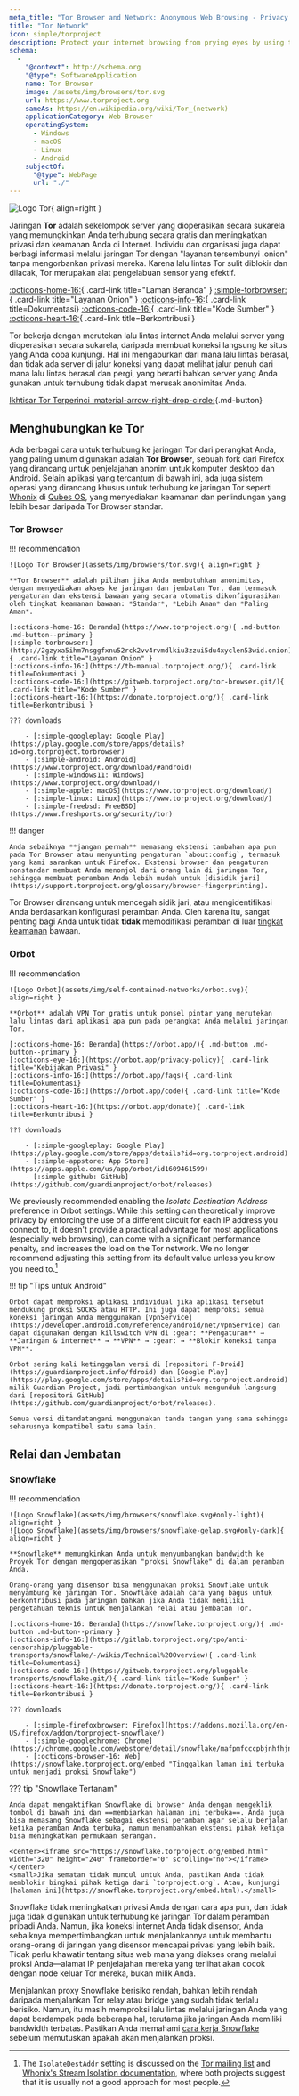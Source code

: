 ```yaml
---
meta_title: "Tor Browser and Network: Anonymous Web Browsing - Privacy Guides"
title: "Tor Network"
icon: simple/torproject
description: Protect your internet browsing from prying eyes by using the Tor network, a secure network which circumvents censorship.
schema:
  - 
    "@context": http://schema.org
    "@type": SoftwareApplication
    name: Tor Browser
    image: /assets/img/browsers/tor.svg
    url: https://www.torproject.org
    sameAs: https://en.wikipedia.org/wiki/Tor_(network)
    applicationCategory: Web Browser
    operatingSystem:
      - Windows
      - macOS
      - Linux
      - Android
    subjectOf:
      "@type": WebPage
      url: "./"
---
```


![Logo Tor](assets/img/self-contained-networks/tor.svg){ align=right }

Jaringan **Tor** adalah sekelompok server yang dioperasikan secara sukarela yang memungkinkan Anda terhubung secara gratis dan meningkatkan privasi dan keamanan Anda di Internet. Individu dan organisasi juga dapat berbagi informasi melalui jaringan Tor dengan "layanan tersembunyi .onion" tanpa mengorbankan privasi mereka. Karena lalu lintas Tor sulit diblokir dan dilacak, Tor merupakan alat pengelabuan sensor yang efektif.

[:octicons-home-16:](https://www.torproject.org){ .card-link title="Laman Beranda" }
[:simple-torbrowser:](http://2gzyxa5ihm7nsggfxnu52rck2vv4rvmdlkiu3zzui5du4xyclen53wid.onion){ .card-link title="Layanan Onion" }
[:octicons-info-16:](https://tb-manual.torproject.org/){ .card-link title=Dokumentasi}
[:octicons-code-16:](https://gitweb.torproject.org/tor.git){ .card-link title="Kode Sumber" }
[:octicons-heart-16:](https://donate.torproject.org/){ .card-link title=Berkontribusi }

Tor bekerja dengan merutekan lalu lintas internet Anda melalui server yang dioperasikan secara sukarela, daripada membuat koneksi langsung ke situs yang Anda coba kunjungi. Hal ini mengaburkan dari mana lalu lintas berasal, dan tidak ada server di jalur koneksi yang dapat melihat jalur penuh dari mana lalu lintas berasal dan pergi, yang berarti bahkan server yang Anda gunakan untuk terhubung tidak dapat merusak anonimitas Anda.

[Ikhtisar Tor Terperinci :material-arrow-right-drop-circle:](advanced/tor-overview.md ""){.md-button}

## Menghubungkan ke Tor

Ada berbagai cara untuk terhubung ke jaringan Tor dari perangkat Anda, yang paling umum digunakan adalah **Tor Browser**, sebuah fork dari Firefox yang dirancang untuk penjelajahan anonim untuk komputer desktop dan Android. Selain aplikasi yang tercantum di bawah ini, ada juga sistem operasi yang dirancang khusus untuk terhubung ke jaringan Tor seperti [Whonix](desktop.md#whonix) di [Qubes OS](desktop.md#qubes-os), yang menyediakan keamanan dan perlindungan yang lebih besar daripada Tor Browser standar.

### Tor Browser

!!! recommendation

    ![Logo Tor Browser](assets/img/browsers/tor.svg){ align=right }
    
    **Tor Browser** adalah pilihan jika Anda membutuhkan anonimitas, dengan menyediakan akses ke jaringan dan jembatan Tor, dan termasuk pengaturan dan ekstensi bawaan yang secara otomatis dikonfigurasikan oleh tingkat keamanan bawaan: *Standar*, *Lebih Aman* dan *Paling Aman*.
    
    [:octicons-home-16: Beranda](https://www.torproject.org){ .md-button .md-button--primary }
    [:simple-torbrowser:](http://2gzyxa5ihm7nsggfxnu52rck2vv4rvmdlkiu3zzui5du4xyclen53wid.onion){ .card-link title="Layanan Onion" }
    [:octicons-info-16:](https://tb-manual.torproject.org/){ .card-link title=Dokumentasi }
    [:octicons-code-16:](https://gitweb.torproject.org/tor-browser.git/){ .card-link title="Kode Sumber" }
    [:octicons-heart-16:](https://donate.torproject.org/){ .card-link title=Berkontribusi }
    
    ??? downloads
    
        - [:simple-googleplay: Google Play](https://play.google.com/store/apps/details?id=org.torproject.torbrowser)
        - [:simple-android: Android](https://www.torproject.org/download/#android)
        - [:simple-windows11: Windows](https://www.torproject.org/download/)
        - [:simple-apple: macOS](https://www.torproject.org/download/)
        - [:simple-linux: Linux](https://www.torproject.org/download/)
        - [:simple-freebsd: FreeBSD](https://www.freshports.org/security/tor)

!!! danger

    Anda sebaiknya **jangan pernah** memasang ekstensi tambahan apa pun pada Tor Browser atau menyunting pengaturan `about:config`, termasuk yang kami sarankan untuk Firefox. Ekstensi browser dan pengaturan nonstandar membuat Anda menonjol dari orang lain di jaringan Tor, sehingga membuat peramban Anda lebih mudah untuk [disidik jari](https://support.torproject.org/glossary/browser-fingerprinting).

Tor Browser dirancang untuk mencegah sidik jari, atau mengidentifikasi Anda berdasarkan konfigurasi peramban Anda. Oleh karena itu, sangat penting bagi Anda untuk tidak **tidak** memodifikasi peramban di luar [tingkat keamanan](https://tb-manual.torproject.org/security-settings/) bawaan.

### Orbot

!!! recommendation

    ![Logo Orbot](assets/img/self-contained-networks/orbot.svg){ align=right }
    
    **Orbot** adalah VPN Tor gratis untuk ponsel pintar yang merutekan lalu lintas dari aplikasi apa pun pada perangkat Anda melalui jaringan Tor.
    
    [:octicons-home-16: Beranda](https://orbot.app/){ .md-button .md-button--primary }
    [:octicons-eye-16:](https://orbot.app/privacy-policy){ .card-link title="Kebijakan Privasi" }
    [:octicons-info-16:](https://orbot.app/faqs){ .card-link title=Dokumentasi}
    [:octicons-code-16:](https://orbot.app/code){ .card-link title="Kode Sumber" }
    [:octicons-heart-16:](https://orbot.app/donate){ .card-link title=Berkontribusi }
    
    ??? downloads
    
        - [:simple-googleplay: Google Play](https://play.google.com/store/apps/details?id=org.torproject.android)
        - [:simple-appstore: App Store](https://apps.apple.com/us/app/orbot/id1609461599)
        - [:simple-github: GitHub](https://github.com/guardianproject/orbot/releases)

We previously recommended enabling the *Isolate Destination Address* preference in Orbot settings. While this setting can theoretically improve privacy by enforcing the use of a different circuit for each IP address you connect to, it doesn't provide a practical advantage for most applications (especially web browsing), can come with a significant performance penalty, and increases the load on the Tor network. We no longer recommend adjusting this setting from its default value unless you know you need to.[^1]

!!! tip "Tips untuk Android"

    Orbot dapat memproksi aplikasi individual jika aplikasi tersebut mendukung proksi SOCKS atau HTTP. Ini juga dapat memproksi semua koneksi jaringan Anda menggunakan [VpnService](https://developer.android.com/reference/android/net/VpnService) dan dapat digunakan dengan killswitch VPN di :gear: **Pengaturan** → **Jaringan & internet** → **VPN** → :gear: → **Blokir koneksi tanpa VPN**.
    
    Orbot sering kali ketinggalan versi di [repositori F-Droid] (https://guardianproject.info/fdroid) dan [Google Play] (https://play.google.com/store/apps/details?id=org.torproject.android) milik Guardian Project, jadi pertimbangkan untuk mengunduh langsung dari [repositori GitHub] (https://github.com/guardianproject/orbot/releases).
    
    Semua versi ditandatangani menggunakan tanda tangan yang sama sehingga seharusnya kompatibel satu sama lain.

## Relai dan Jembatan

### Snowflake

!!! recommendation

    ![Logo Snowflake](assets/img/browsers/snowflake.svg#only-light){ align=right }
    ![Logo Snowflake](assets/img/browsers/snowflake-gelap.svg#only-dark){ align=right }
    
    **Snowflake** memungkinkan Anda untuk menyumbangkan bandwidth ke Proyek Tor dengan mengoperasikan "proksi Snowflake" di dalam peramban Anda.
    
    Orang-orang yang disensor bisa menggunakan proksi Snowflake untuk menyambung ke jaringan Tor. Snowflake adalah cara yang bagus untuk berkontribusi pada jaringan bahkan jika Anda tidak memiliki pengetahuan teknis untuk menjalankan relai atau jembatan Tor.
    
    [:octicons-home-16: Beranda](https://snowflake.torproject.org/){ .md-button .md-button--primary }
    [:octicons-info-16:](https://gitlab.torproject.org/tpo/anti-censorship/pluggable-transports/snowflake/-/wikis/Technical%20Overview){ .card-link title=Dokumentasi}
    [:octicons-code-16:](https://gitweb.torproject.org/pluggable-transports/snowflake.git/){ .card-link title="Kode Sumber" }
    [:octicons-heart-16:](https://donate.torproject.org/){ .card-link title=Berkontribusi }
    
    ??? downloads
    
        - [:simple-firefoxbrowser: Firefox](https://addons.mozilla.org/en-US/firefox/addon/torproject-snowflake/)
        - [:simple-googlechrome: Chrome](https://chrome.google.com/webstore/detail/snowflake/mafpmfcccpbjnhfhjnllmmalhifmlcie)
        - [:octicons-browser-16: Web](https://snowflake.torproject.org/embed "Tinggalkan laman ini terbuka untuk menjadi proksi Snowflake")

??? tip "Snowflake Tertanam"

    Anda dapat mengaktifkan Snowflake di browser Anda dengan mengeklik tombol di bawah ini dan ==membiarkan halaman ini terbuka==. Anda juga bisa memasang Snowflake sebagai ekstensi peramban agar selalu berjalan ketika peramban Anda terbuka, namun menambahkan ekstensi pihak ketiga bisa meningkatkan permukaan serangan.
    
    <center><iframe src="https://snowflake.torproject.org/embed.html" width="320" height="240" frameborder="0" scrolling="no"></iframe></center>
    <small>Jika sematan tidak muncul untuk Anda, pastikan Anda tidak memblokir bingkai pihak ketiga dari `torproject.org`. Atau, kunjungi [halaman ini](https://snowflake.torproject.org/embed.html).</small>

Snowflake tidak meningkatkan privasi Anda dengan cara apa pun, dan tidak juga tidak digunakan untuk terhubung ke jaringan Tor dalam peramban pribadi Anda. Namun, jika koneksi internet Anda tidak disensor, Anda sebaiknya mempertimbangkan untuk menjalankannya untuk membantu orang-orang di jaringan yang disensor mencapai privasi yang lebih baik. Tidak perlu khawatir tentang situs web mana yang diakses orang melalui proksi Anda—alamat IP penjelajahan mereka yang terlihat akan cocok dengan node keluar Tor mereka, bukan milik Anda.

Menjalankan proxy Snowflake berisiko rendah, bahkan lebih rendah daripada menjalankan Tor relay atau bridge yang sudah tidak terlalu berisiko. Namun, itu masih memproksi lalu lintas melalui jaringan Anda yang dapat berdampak pada beberapa hal, terutama jika jaringan Anda memiliki bandwidth terbatas. Pastikan Anda memahami [cara kerja Snowflake](https://gitlab.torproject.org/tpo/anti-censorship/pluggable-transports/snowflake/-/wikis/home) sebelum memutuskan apakah akan menjalankan proksi.

[^1]: The `IsolateDestAddr` setting is discussed on the [Tor mailing list](https://lists.torproject.org/pipermail/tor-talk/2012-May/024403.html) and [Whonix's Stream Isolation documentation](https://www.whonix.org/wiki/Stream_Isolation), where both projects suggest that it is usually not a good approach for most people.
